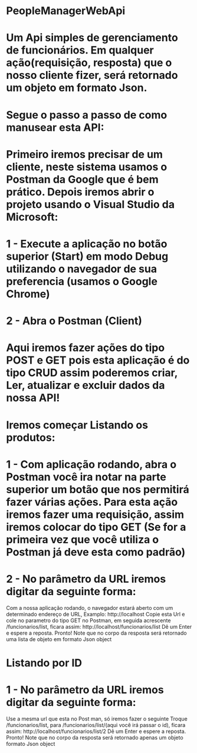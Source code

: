 # PeopleManagerWebApi

# Um Api simples de gerenciamento de funcionários. Em qualquer ação(requisição, resposta) que o nosso cliente fizer, será retornado um objeto em formato Json.

# Segue o passo a passo de como manusear esta API:

# Primeiro iremos precisar de um cliente, neste sistema usamos o Postman da Google que é bem prático. Depois iremos abrir o projeto usando o Visual Studio da Microsoft:
# 1 - Execute a aplicação no botão superior (Start) em modo Debug utilizando o navegador de sua preferencia (usamos o Google Chrome)
# 2 - Abra o Postman (Client)

# Aqui iremos fazer ações do tipo POST e GET pois esta aplicação é do tipo CRUD assim poderemos criar, Ler, atualizar e excluir dados da nossa API!

# Iremos começar Listando os produtos:
# 1 - Com aplicação rodando, abra o Postman você ira notar na parte superior um botão que nos permitirá fazer várias ações. Para esta ação iremos fazer uma requisição, assim iremos colocar do tipo GET (Se for a primeira vez que você utiliza o Postman já deve esta como padrão)
# 2 - No parâmetro da URL iremos digitar da seguinte forma:
Com a nossa aplicação rodando, o navegador estará aberto com um determinado endereço de URL, Examplo: http://localhost<Porta>
  Copie esta Url e cole no parametro do tipo GET no Postman, em seguida acrescente /funcionarios/list, ficara assim:
  http://localhost<Porta>/funcionarios/list
  Dê um Enter e espere a reposta. Pronto! Note que no corpo da resposta será retornado uma lista de objeto em formato Json object
  
  # Listando por ID
# 1 - No parâmetro da URL iremos digitar da seguinte forma:
Use a mesma url que esta no Post man, só iremos fazer o seguinte
 Troque /funcionarios/list, para /funcionarios/list/(aqui você irá passar o id),  ficara assim:
  http://localhost<Porta>/funcionarios/list/2
  Dê um Enter e espere a reposta. Pronto! Note que no corpo da resposta será retornado apenas um objeto formato Json object
